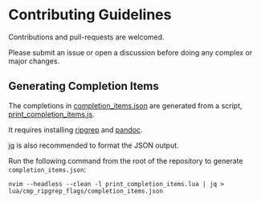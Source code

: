 # Contributing Guidelines

Contributions and pull-requests are welcomed.

Please submit an issue or open a discussion before doing any complex or major changes.

## Generating Completion Items

The completions in [completion_items.json](./lua/cmp_ripgrep/completion_items.json) are generated from a script, [print_completion_items.js](./print_completion_items.lua).

It requires installing [ripgrep](https://github.com/BurntSushi/ripgrep) and [pandoc](https://pandoc.org/installing.html).

[jq](https://jqlang.org/) is also recommended to format the JSON output.

Run the following command from the root of the repository to generate `completion_items.json`:

    nvim --headless --clean -l print_completion_items.lua | jq > lua/cmp_ripgrep_flags/completion_items.json

